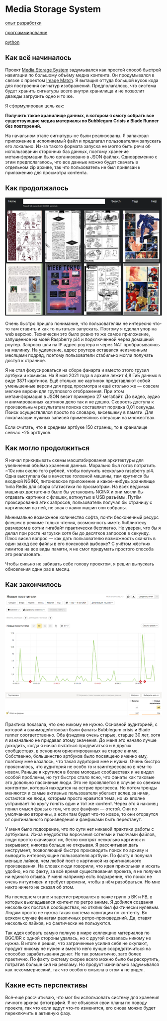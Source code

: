 # Media Storage System

[опыт разработки](./meta_opyt_razrabotki.md)

[программирование](./meta_programmirovanie.md)

[python](./meta_python.md)

## Как всё начиналось

Проект [Media Storage System](https://github.com/IgorZyktin/MediaStorageSystem)
задумывался как простой способ быстрой навигации по большому объёму медиа
контента. Он продумывался в связке с проектом
[Image Match](https://github.com/EdjoLabs/image-match). Я вытащил оттуда
большой кусок кода для построения сигнатур изображений. Предполагалось, что
система будет хранить сигнатуры всего внутри хранилища и не позволит дважды
загрузить одно и то же.

Я сформулировал цель как:

**Получить такое хранилище данных, в котором я смогу собрать все существующие
медиа материалы по Bubblegum Crisis и Blade Runner без повторений.**

На начальном этапе сигнатуры не были реализованы. Я запаковал приложение в
исполняемый файл и предлагал пользователям запускать его локально. Из-за такого
формата запуска не могло быть речи об использовании сторонних баз данных,
поэтому хранение метаинформации было организовано в JSON файлах. Одновременно с
этим предполагалось, что все данные можно будет скачать в отдельном zip архиве,
так что пользователь не был привязан к приложению для просмотра контента.

## Как продолжалось

![cover](2021-05-08_experience_media_storage_system2.png)

Очень быстро пришло понимание, что пользователям не интересно что-то там
ставить и как то пытаться запускать. Поэтому я сделал упор на web версию.
Технически это было ровно то же самое приложение, запущенное на моей Raspberry
pi4 и подключенной через домашний роутер. Запросы шли на IP адрес роутера и
через NAT пробрасывались на малинку. На удивление, адрес роутера оставался
неизменным месяцами подряд, поэтому пользователи стабильно могли получать
доступ к странице.

Я не стал фокусироваться на сборе фанарта и вместо этого грузил артбуки и
комиксы. На 8 мая 2021 года в архиве лежит 4,8 ГиБ данных в виде 3871 картинок.
Ещё столько же картинок представляют собой уменьшенные версии для пред
просмотра и ещё столько же — совсем мелкие версии для группового отображения.
При этом метаинформация в JSON весит примерно 27 мегабайт. До видео, аудио и
анимированных картинок дело так и не дошло. Скорость доступа к произвольным
результатам поиска составляет порядка 0,01 секунды. Поиск осуществлялся просто
по словарю, висевшему в памяти. Для локализации нужных записей применялись
операции на множествах.

Если считать, что в среднем артбуке 150 страниц, то в хранилище сейчас ~25
артбуков.

## Как могло продолжиться

Я начал прикидывать схемы масштабирования архитектуры для увеличения объёма
хранения данных. Морально был готов потратить ~10к или около того рублей, чтобы
получить несколько raspberry pi4. Одна выступала бы в качестве головной машины,
там крутился бы входной NGINX, питоновское приложение и какое-нибудь хранилище
типа Redis для сбора статистики по просмотрам. На всех ведомых машинах
достаточно было бы установить NGINX и они могли бы отдавать картинки с флешек,
воткнутых в USB разъёмы. Путём проксирования этих запросов, пользователь
получал бы страницу с картинками на ней, не зная с каких машин они собраны.

Минимально возможное количество софта, почти бесконечный ресурс флешек в режиме
только чтения, возможность иметь библиотеку размером в сотни гигабайт
практически бесплатно. Не уверен, что бы я делал при росте нагрузки хотя бы до
десятков запросов в секунду. Плюс висел вопрос — как дать пользователю
возможность скачать в один заход все файлы в его поисковой выборке? С учётом
жёстких лимитов на все виды памяти, я не смог придумать простого способа это
реализовать.

Чтобы сильно не забивать себе голову проектом, я решил выпускать обновления
один раз в месяц.

## Как закончилось

![cover](2021-05-08_experience_media_storage_system1.png)

Практика показала, что оно никому не нужно. Основной аудиторией, с которой я
взаимодействовал были фанаты Bubblegum crisis и Blade runner соответственно.
Оба фэндома очень старые, старше 30 лет, хотя я изначально не придавал этому
значения. До меня это начало лучше доходить, когда я начал пытаться
продвигаться и в других сообществах, в основном ориентированных на старое
аниме. Собственно, большинство артбуков было посвящено именно ему, поэтому мне
казалось, что такая аудитория мне и нужна. Очень быстро прояснилось, что
аудитория не особо то и заинтересовано в чём-то новом. Раньше я крутился в
более молодых сообществах и не видел особой проблемы, но тут быстро стало ясно,
что фанаты как таковые это довольно пассивные люди. Это не проявляется в случае
со свежим контентом, который находится на острие прогресса. Но потом тренды
меняются и самые активные пользователи убегают вслед за ними, остаются же люди,
которым просто нравится тема, но их вполне устраивает по кругу гонять один и
тот же контент. Через это я наконец понял смысл фразы о том, что все фанфики —
отстой. Они по умолчанию вторичны, а если там будет что-то новое, то они
оторвутся от оригинального произведения и фанфиками быть перестанут.

У меня было подозрение, что по сути нет никакой практики работы с артбуками.
Из-за неудобства ворочания сотнями и тысячами файлов, люди просто скачивают их,
бегло смотрят несколько картинок и закрывают, никогда больше не открывая. Я
рассчитывал дать инструмент, позволяющий быстро производить поиск по архиву и
выводить интересующие пользователя артбуки. По факту я получал меньше лайков,
чем любой пост с картинкой из оригинального произведения. На словах люди
говорили, что идея прикольная и искать удобно, но по факту, за всё время
существования проекта, я не получил ни единого отзыва. У меня например есть
подозрение, что поиск не очень интуитивен и требует времени, чтобы в нём
разобраться. Но мне никто ничего не сказал об этом.

На последнем этапе я зарегистрировался в пачке групп в ВК и FB, в которых
выкладывался контент по ретро аниме. Я добился создания нескольких постов в
сообществах, но отклик был фактически нулевым. Людям просто не нужна такая
система навигации по контенту. Во всяком случае фанатам различных
ретро-произведений. Да, ставят несколько лайков, но фактически не пользуются.

Так идея собрать самую полную в мире коллекцию материалов по BGC/BR с одной
стороны удалась, но с другой оказалась никому не нужна. В итоге я решил, что
затраченные усилия себя не окупают, продукт никому не нужен и вместо него лучше
сосредоточиться на способах зарабатывания денег. Не так романтично, зато более
практично. По факту систему скорее всего можно было бы раскрутить, потратив
больше сил на рекламу. Но продукт изначально задумывался как некоммерческий,
так что особого смысла в этом я не видел.

## Какие есть перспективы

Всё-ещё рассчитываю, что мог бы использовать систему для хранения личного
архива фотографий. Я не объявлял свои планы по поводу проекта, так что если
вдруг что-то изменится, его снова можно будет переключить в активную фазу.